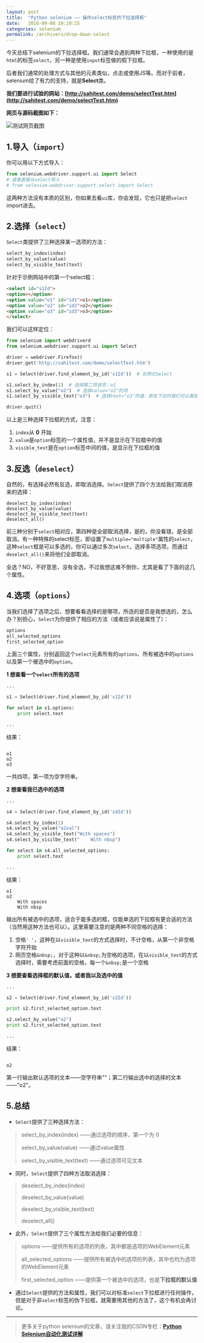 ```yaml
---
layout: post
title:  "Python selenium —— 操作select标签的下拉选择框"
date:   2016-09-08 10:10:15
categories: selenium
permalink: /archivers/drop-down-select
---
```




今天总结下selenium的下拉选择框。我们通常会遇到两种下拉框，一种使用的是`html`的标签`select`，另一种是使用`input`标签做的假下拉框。

后者我们通常的处理方式与其他的元素类似，点击或使用JS等。而对于前者，selenium给了有力的支持，就是**Select**类。

**我们要进行试验的网站：[http://sahitest.com/demo/selectTest.htm](http://sahitest.com/demo/selectTest.htm)**

**网页与源码截图如下：**

![测试网页截图](http://img.blog.csdn.net/20160818235134405)

## **1.导入（`import`）**

你可以用以下方式导入：

```python
from selenium.webdriver.support.ui import Select
# 或者直接从select导入
# from selenium.webdriver.support.select import Select
```

这两种方法没有本质的区别，你如果去看`ui`库，你会发现，它也只是把`select` import进去。

## **2.选择（`select`）**

`Select`类提供了三种选择某一选项的方法：

```python
select_by_index(index)
select_by_value(value)
select_by_visible_text(text)
```

针对于示例网站中的第一个select框：

```html
<select id="s1Id">
<option></option>
<option value="o1" id="id1">o1</option>
<option value="o2" id="id2">o2</option>
<option value="o3" id="id3">o3</option>
</select>
```

我们可以这样定位：

```python
from selenium import webdriverd
from selenium.webdriver.support.ui import Select

driver = webdriver.Firefox()
driver.get('http://sahitest.com/demo/selectTest.htm')

s1 = Select(driver.find_element_by_id('s1Id'))  # 实例化Select

s1.select_by_index(1)  # 选择第二项选项：o1
s1.select_by_value("o2")  # 选择value="o2"的项
s1.select_by_visible_text("o3")  # 选择text="o3"的值，即在下拉时我们可以看到的文本

driver.quit()
```

以上是三种选择下拉框的方式，注意：

1. `index`从 **0** 开始
2. `value`是`option`标签的一个属性值，并不是显示在下拉框中的值
3. `visible_text`是在`option`标签中间的值，是显示在下拉框的值

## **3.反选（`deselect`）**

自然的，有选择必然有反选，即取消选择。`Select`提供了四个方法给我们取消原来的选择：

```
deselect_by_index(index)
deselect_by_value(value)
deselect_by_visible_text(text)
deselect_all()
```

前三种分别于`select`相对应，第四种是全部取消选择，是的，你没看错，是全部取消。有一种特殊的select标签，即设置了`multiple="multiple"`属性的`select`，这种`select`框是可以多选的，你可以通过多次`select`，选择多项选项，而通过`deselect_all()`来将他们全部取消。

全选？NO，不好意思，没有全选，不过我想这难不倒你，尤其是看了下面的这几个属性。

## **4.选项（`options`）**

当我们选择了选项之后，想要看看选择的是哪项，所选的是否是我想选的，怎么办？别担心，`Select`为你提供了相应的方法（或者应该说是属性了）：

```python
options
all_selected_options
first_selected_option
```

上面三个属性，分别返回这个`select`元素所有的`options`、所有被选中的`options`以及第一个被选中的`option`。

**1 想查看一个`select`所有的选项**

```python
...

s1 = Select(driver.find_element_by_id('s1Id'))

for select in s1.options:
	print select.text

...
```

结果：

```

o1
o2
o3
```
一共四项，第一项为空字符串。

**2 想查看我已选中的选项**

```python
...

s4 = Select(driver.find_element_by_id('s4Id'))

s4.select_by_index(1)
s4.select_by_value("o2val")
s4.select_by_visible_text("With spaces")
s4.select_by_visilbe_text("    With nbsp")

for select in s4.all_selected_options:
	print select.text

...
```

结果：

```
o1
o2
    With spaces
    With nbsp
```

输出所有被选中的选项，适合于能多选的框，仅能单选的下拉框有更合适的方法（当然用这种方法也可以）。这里需要注意的是两种不同空格的选择：

1. 空格`' '`，这种在以`visible_text`的方式选择时，不计空格，从第一个非空格字符开始
2. 网页空格`&nbsp;`，对于这种以`&nbsp;`为空格的选项，在以`visible_text`的方式选择时，需要考虑前面的空格，每一个`&nbsp;`是一个空格

**3 想要查看选择框的默认值，或者我以及选中的值**

```python
...

s2 = Select(driver.find_element_by_id('s2Id'))

print s2.first_selected_option.text

s2.select_by_value("o2")
print s2.first_selected_option.text

...
```

结果：

```

o2
```

第一行输出默认选项的文本——空字符串""；第二行输出选中的选择的文本——"o2"。

## **5.总结**

- `Select`提供了三种选择方法：
> select\_by\_index(index)  ——通过选项的顺序，第一个为 0
> 
> select\_by\_value(value)  ——通过value属性
> 
> select\_by\_visible\_text(text)  ——通过选项可见文本

- 同时，`Select`提供了四种方法取消选择：
> deselect\_by\_index(index)
> 
> deselect\_by\_value(value)
> 
> deselect\_by\_visible\_text(text)
> 
> deselect\_all()

- 此外，`Select`提供了三个属性方法给我们必要的信息：
> options  ——提供所有的选项的列表，其中都是选项的WebElement元素
> 
> all\_selected\_options  ——提供所有被选中的选项的列表，其中也均为选项的WebElement元素
> 
> first\_selected\_option  ——提供第一个被选中的选项，也是**下拉框的默认值**

- 通过`Select`提供的方法和属性，我们可以对标准`select`下拉框进行任何操作，但是对于非`select`标签的伪下拉框，就需要用其他的方法了，这个有机会再讨论。


****

> 更多关于python selenium的文章，请关注我的CSDN专栏：**[Python Selenium自动化测试详解](http://blog.csdn.net/column/details/12694.html)**

